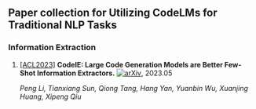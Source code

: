 ## Paper collection for Utilizing CodeLMs for Traditional NLP Tasks


### Information Extraction

1. [[ACL2023]](https://aclanthology.org/2023.acl-long.855/) **CodeIE: Large Code Generation Models are Better Few-Shot Information Extractors.** [![arXiv](https://img.shields.io/badge/arXiv-2305.05711-b31b1b.svg)](https://arxiv.org/abs/2305.05711), 2023.05
   
   *Peng Li, Tianxiang Sun, Qiong Tang, Hang Yan, Yuanbin Wu, Xuanjing Huang, Xipeng Qiu* 
